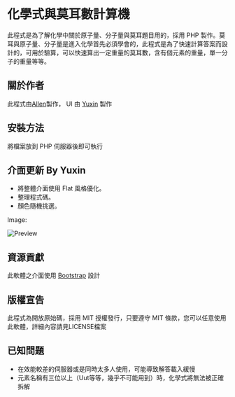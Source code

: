 化學式與莫耳數計算機
====================
此程式是為了解化學中關於原子量、分子量與莫耳題目用的，採用 PHP 製作。莫耳與原子量、分子量是進入化學首先必須學會的，此程式是為了快速計算答案而設計的，可用於驗算，可以快速算出一定重量的莫耳數，含有個元素的重量，單一分子的重量等等。

關於作者
--------------------
此程式由[Allen](http://allenchou.cc/)製作， UI 由 [Yuxin](http://fundesigner.net) 製作

安裝方法
--------------------
將檔案放到 PHP 伺服器後即可執行

介面更新 By Yuxin
--------------------
* 將整體介面使用 Flat 風格優化。
* 整理程式碼。
* 顏色隨機挑選。

Image:

![Preview](http://i.imgur.com/N3XHJD3.png)

資源貢獻
--------------------
此軟體之介面使用 [Bootstrap](http://getbootstrap.com/) 設計

版權宣告
--------------------
此程式為開放原始碼，採用 MIT 授權發行，只要遵守 MIT 條款，您可以任意使用此軟體，詳細內容請見LICENSE檔案


已知問題
--------------------
* 在效能較差的伺服器或是同時太多人使用，可能導致解答載入緩慢
* 元素名稱有三位以上（Uut等等，幾乎不可能用到）時，化學式將無法被正確拆解
